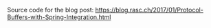 Source code for the blog post: https://blog.rasc.ch/2017/01/Protocol-Buffers-with-Spring-Integration.html